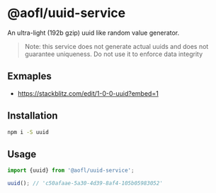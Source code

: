 # @aofl/uuid-service

An ultra-light (192b gzip) uuid like random value generator.

> Note: this service does not generate actual uuids and does not guarantee uniqueness. Do not use it to enforce data integrity

## Exmaples
* https://stackblitz.com/edit/1-0-0-uuid?embed=1

## Installation
```bash
npm i -S uuid
```

## Usage

```javascript
import {uuid} from '@aofl/uuid-service';

uuid(); // 'c50afaae-5a30-4d39-8af4-105b05983052'
```
